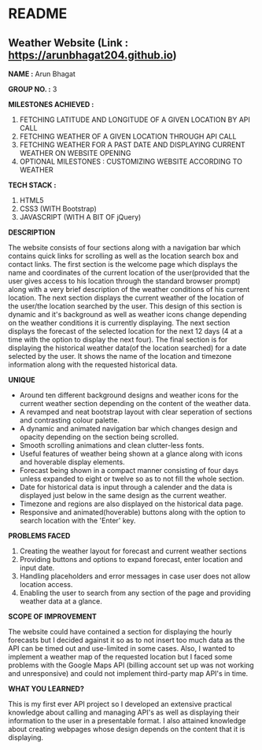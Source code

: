 # README

## Weather Website (Link : https://arunbhagat204.github.io)

**NAME :** Arun Bhagat

**GROUP NO. :** 3

**MILESTONES ACHIEVED :** 

1. FETCHING LATITUDE AND LONGITUDE OF A GIVEN LOCATION BY API CALL
2. FETCHING WEATHER OF A GIVEN LOCATION THROUGH API CALL
3. FETCHING WEATHER FOR A PAST DATE AND DISPLAYING CURRENT WEATHER ON WEBSITE OPENING
4. OPTIONAL MILESTONES : CUSTOMIZING WEBSITE ACCORDING TO WEATHER

**TECH STACK :**

1. HTML5
2. CSS3 (WITH Bootstrap)
3. JAVASCRIPT (WITH A BIT OF jQuery)

**DESCRIPTION**

The website consists of four sections along with a navigation bar which contains quick links for scrolling as well as the location search box and contact links. The first section is the welcome page which displays the name and coordinates of the current location of the user(provided that the user gives access to his location through the standard browser prompt) along with a very brief description of the weather conditions of his current location. The next section displays the current weather of the location of the user/the location searched by the user. This design of this section is dynamic and it's background as well as weather icons change depending on the weather conditions it is currently displaying. The next section displays the forecast of the selected location for the next 12 days (4 at a time with the option to display the next four). The final section is for displaying the historical weather data(of the location searched) for a date selected by the user. It shows the name of the location and timezone information along with the requested historical data.

**UNIQUE**

- Around ten different background designs and weather icons for the current weather section depending on the content of the weather data.
- A revamped and neat bootstrap layout with clear seperation of sections and contrasting colour palette.
- A dynamic and animated navigation bar which changes design and opacity depending on the section being scrolled.
- Smooth scrolling animations and clean clutter-less fonts.
- Useful features of weather being shown at a glance along with icons and hoverable display elements.
- Forecast being shown in a compact manner consisting of four days unless expanded to eight or twelve so as to not fill the whole section.
- Date for historical data is input through a calender and the data is displayed just below in the same design as the current weather.
- Timezone and regions are also displayed on the historical data page.
- Responsive and animated(hoverable) buttons along with the option to search location with the 'Enter' key.

**PROBLEMS FACED**

1. Creating the weather layout for forecast and current weather sections
2. Providing buttons and options to expand forecast, enter location and input date.
3. Handling placeholders and error messages in case user does not allow location access.
4. Enabling the user to search from any section of the page and providing weather data at a glance.

**SCOPE OF IMPROVEMENT**

The website could have contained a section for displaying the hourly forecasts but I decided against it so as to not insert too much data as the API can be timed out and use-limited in some cases. Also, I wanted to implement a weather map of the requested location but I faced some problems with the Google Maps API (billing account set up was not working and unresponsive) and could not implement third-party map API's in time.

**WHAT YOU LEARNED?**

This is my first ever API project so I developed an extensive practical knowledge about calling and managing API's as well as displaying their information to the user in a presentable format. I also attained knowledge about creating webpages whose design depends on the content that it is displaying.
